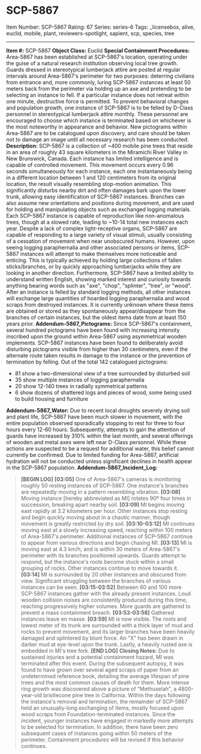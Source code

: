 # SCP-5867
Item Number: SCP-5867
Rating: 67
Series: series-6
Tags: _licensebox, alive, euclid, mobile, plant, reviewers-spotlight, sapient, scp, species, tree

---

**Item #:** SCP-5867
**Object Class:** Euclid
**Special Containment Procedures:** Area-5867 has been established at SCP-5867's location, operating under the guise of a natural research institution observing local tree growth. Guards dressed in stereotypical lumberjack attire are posted at regular intervals around Area-5867's perimeter for two purposes: deterring civilians from entrance and, more commonly, luring SCP-5867 instances at least 50 meters back from the perimeter via holding up an axe and pretending to be selecting an instance to fell. If a particular instance does not retreat within one minute, destructive force is permitted.
To prevent behavioral changes and population growth, one instance of SCP-5867 is to be felled by D-Class personnel in stereotypical lumberjack attire monthly. These personnel are encouraged to choose which instance is terminated based on whichever is the most noteworthy in appearance and behavior.
New pictograms within Area-5867 are to be catalogued upon discovery, and care should be taken not to damage an image until all necessary research has been conducted.
**Description:** SCP-5867 is a collection of ~400 mobile pine trees that reside in an area of roughly 43 square kilometers in the Miramichi River Valley in New Brunswick, Canada. Each instance has limited intelligence and is capable of controlled movement. This movement occurs every 0.96 seconds simultaneously for each instance, each one instantaneously being in a different location between 1 and 120 centimeters from its original location, the result visually resembling stop-motion animation. This significantly disturbs nearby dirt and often damages bark upon the lower trunk, allowing easy identification of SCP-5867 instances. Branches can also assume new orientations and positions during movement, and are used for holding and manipulating objects such as exchanged logging materials.
Each SCP-5867 instance is capable of reproduction like non-anomalous trees, though at a slowed rate, leading to ~10-14 total new instances each year.
Despite a lack of complex light-receptive organs, SCP-5867 are capable of responding to a large variety of visual stimuli, usually consisting of a cessation of movement when near unobscured humans. However, upon seeing logging paraphernalia and other associated persons or items, SCP-5867 instances will attempt to make themselves more noticeable and enticing. This is typically achieved by holding large collections of fallen sticks/branches, or by quickly approaching lumberjacks while they are looking in another direction. Furthermore, SCP-5867 have a limited ability to understand written English, showing marked interest and curiosity towards anything bearing words such as "axe", "chop", "splinter", "tree", or "wood".
After an instance is felled by standard logging methods, all other instances will exchange large quantities of hoarded logging paraphernalia and wood scraps from destroyed instances. It is currently unknown where these items are obtained or stored as they spontaneously appear/disappear from the branches of certain instances, but the oldest items date from at least 150 years prior.
**Addendum-5867_Pictograms:** Since SCP-5867's containment, several hundred pictograms have been found with increasing intensity inscribed upon the ground within Area-5867 using asymmetrical wooden implements. SCP-5867 instances have been found to deliberately avoid disturbing pictograms visible from higher than 30 centimeters, even if the alternate route taken results in damage to the instance or the prevention of termination by felling. Out of the total 142 catalogued pictograms:
  * 81 show a two-dimensional view of a tree surrounded by disturbed soil
  * 35 show multiple instances of logging paraphernalia
  * 20 show 12-140 trees in radially symmetrical patterns
  * 6 show dozens of shattered logs and pieces of wood, some being used to build housing and furniture

**Addendum-5867_Water:** Due to recent local droughts severely drying soil and plant life, SCP-5867 have been much slower in movement, with the entire population observed sporadically stopping to rest for three to four hours every 12-60 hours. Subsequently, attempts to gain the attention of guards have increased by 310% within the last month, and several offerings of wooden and metal axes were left near D-Class personnel.
While these actions are suspected to be a request for additional water, this belief cannot currently be confirmed. Due to limited funding for Area-5867, artificial hydration will not be conducted unless significant declines in health appear in the SCP-5867 population.
**Addendum-5867_Incident_Log:**
> **[BEGIN LOG]**
> **[03:05]** One of Area-5867's cameras is monitoring roughly 50 resting instances of SCP-5867. One instance's branches are repeatedly moving in a pattern resembling vibration.
> **[03:08]** Moving instance [hereby abbreviated as MI] rotates 90º four times in succession, breaking apart nearby soil.
> **[03:09]** MI begins moving east rapidly at 3.2 kilometers per hour. Other instances stop resting and begin quickly moving about in a chaotic manner, though movement is greatly restricted by dry soil.
> **[03:10-03:12]** MI continues moving east at a slowly increasing speed, reaching within 100 meters of Area-5867's perimeter. Additional instances of SCP-5867 continue to appear from various directions and begin chasing MI.
> **[03:13]** MI is moving east at 4.3 km/h, and is within 30 meters of Area-5867's perimeter with its branches positioned upwards. Guards attempt to respond, but the instance's roots become stuck within a small grouping of rocks. Other instances continue to move towards it.
> **[03:14]** MI is surrounded by 20 other instances and obscured from view. Significant struggling between the branches of various instances can be seen.
> **[03:15-03:52]** Between 60 and 100 more SCP-5867 instances gather with the already present instances. Loud wooden collision noises are consistently produced during this time, reaching progressively higher volumes. More guards are gathered to prevent a mass containment breach.
> **[03:53-03:58]** Gathered instances leave en masse.
> **[03:59]** MI is now visible. The roots and lowest meter of its trunk are surrounded with a thick layer of mud and rocks to prevent movement, and its larger branches have been heavily damaged and splintered by blunt force. An "X" has been drawn in darker mud at eye-level upon the trunk. Lastly, a heavily rusted axe is embedded in MI's tree fork.
> **[END LOG]**
> **Closing Notes:** Due to sustained injuries and a potential containment hazard, MI was terminated after this event. During the subsequent autopsy, it was found to have grown over several aged scraps of paper from an undetermined reference book, detailing the average lifespan of pine trees and the most common causes of death for them. More intense ring growth was discovered above a picture of "Methuselah", a 4800-year-old bristlecone pine tree in California.
> Within the days following the instance's removal and termination, the remainder of SCP-5867 held an unusually-long exchanging of items, mostly focused upon wood scraps from Foundation-terminated instances. Since the incident, younger instances have engaged in markedly more attempts to be selected for termination. In addition, there have been zero subsequent cases of instances going within 50 meters of the perimeter. Containment procedures will be revised if this behavior continues.